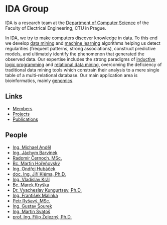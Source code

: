 <html>
<head>
<title>IDA Research Group</title>
</head>
<html>

# IDA Group
IDA is a research team at the [Department of Computer Science](http://cs.felk.cvut.cz)  of the Faculty of Electrical Engineering, CTU in Prague.

In IDA, we try to make computers discover knowledge in data. To this end we develop [data mining](http://en.wikipedia.org/wiki/Data_mining) and [machine learning](http://en.wikipedia.org/wiki/Machine_learning) algorithms helping us detect regularities (frequent patterns, strong associations), construct predictive models, and ultimately identify the phenomenon that generated the observed data. Our expertise includes the strong paradigms of  [inductive logic programming](https://en.wikipedia.org/wiki/Inductive_logic_programming)  and [relational data mining](http://en.wikipedia.org/wiki/Relational_data_mining), overcoming the deficiency of traditional data mining tools which constrain their analysis to a mere single table of a multi-relational database. Our main application area is bioinformatics, mainly [genomics](http://en.wikipedia.org/wiki/Genomics).

## Links

 - [Members](http://cs.felk.cvut.cz/en/people/?researchTeam=3)
 - [Projects](http://cs.felk.cvut.cz/en/projects/ida)
 - [Publications](http://cs.felk.cvut.cz/en/publications/ida)
 

## People

 - [Ing. Michael Anděl](http://cs.felk.cvut.cz/en/people/andelmi2)
 - [Ing. Jáchym Barvínek](http://cs.felk.cvut.cz/en/people/barvijac)
 - [Radomír Černoch, MSc.](http://cs.felk.cvut.cz/en/people/cernorad)
 - [Bc. Martin Hořeňovský](http://cs.felk.cvut.cz/en/people/horenmar)
 - [Ing. Ondřej Hubáček](http://cs.felk.cvut.cz/en/people/hubacon2)
 - [doc. Ing. Jiří Kléma, Ph.D.](http://cs.felk.cvut.cz/en/people/klema)
 - [Ing. Vladislav Král](http://cs.felk.cvut.cz/en/people/kralvla1)
 - [Bc. Marek Kryška](http://cs.felk.cvut.cz/en/people/kryskmar)
 - [Dr. Vyacheslav Kungurtsev, Ph.D.](http://cs.felk.cvut.cz/en/people/kunguvya)
 - [Ing. František Malinka](http://cs.felk.cvut.cz/en/people/malinfr1)
 - [Petr Ryšavý, MSc.](http://cs.felk.cvut.cz/en/people/rysavpe1)
 - [Ing. Gustav Šourek](http://cs.felk.cvut.cz/en/people/souregus)
 - [Ing. Martin Svatoš](http://cs.felk.cvut.cz/en/people/svatoma1)
 - [prof. Ing. Filip Železný, Ph.D.](http://cs.felk.cvut.cz/en/people/zelezny)
</html>
